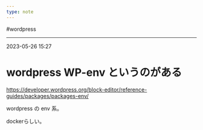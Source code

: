 ```yaml
---
type: note
---
```


#wordpress 

---
2023-05-26  15:27

# wordpress WP-env というのがある

https://developer.wordpress.org/block-editor/reference-guides/packages/packages-env/

wordpress の env 系。

dockerらしい。